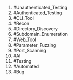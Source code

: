 1. #Unauthenticated_Testing
2. #Authenticated_Testing 
3. #CLI_Tool
4. #Recon 
5. #Directory_Discovery
6. #Subdomain_Enumeration
7. #Web_Tool 
8. #Parameter_Fuzzing 
9. #Port_Scanning
10. #AI 
11. #Testing
12. #Automated 
13. #Bug